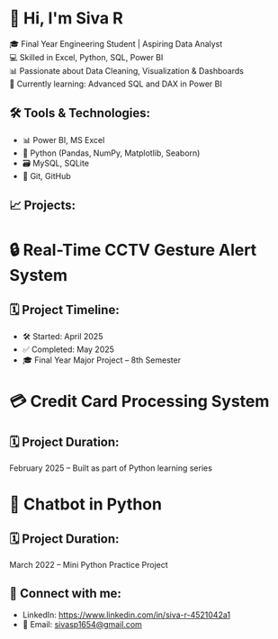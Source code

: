 # 👋 Hi, I'm Siva R

🎓 Final Year Engineering Student | Aspiring Data Analyst  
💻 Skilled in Excel, Python, SQL, Power BI  
📊 Passionate about Data Cleaning, Visualization & Dashboards  
🌱 Currently learning: Advanced SQL and DAX in Power BI

## 🛠️ Tools & Technologies:
- 📊 Power BI, MS Excel
- 🐍 Python (Pandas, NumPy, Matplotlib, Seaborn)
- 🗃️ MySQL, SQLite
- 📁 Git, GitHub

## 📈 Projects:
# 🔒 Real-Time CCTV Gesture Alert System
## 🗓️ Project Timeline:
- 🛠️ Started: April 2025  
- ✅ Completed: May 2025  
- 🎓 Final Year Major Project – 8th Semester
  
# 💳 Credit Card Processing System
## 🗓️ Project Duration:
February 2025 – Built as part of Python learning series

# 🤖 Chatbot in Python
## 🗓️ Project Duration:
March 2022 – Mini Python Practice Project

## 🔗 Connect with me:
- LinkedIn: https://www.linkedin.com/in/siva-r-4521042a1
- 📧 Email: sivasp1654@gmail.com
